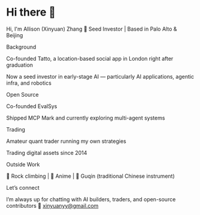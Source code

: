 # Hi there 👋

Hi, I'm Allison (Xinyuan) Zhang 👋
Seed Investor | Based in Palo Alto & Beijing

Background

Co-founded Tatto, a location-based social app in London right after graduation

Now a seed investor in early-stage AI — particularly AI applications, agentic infra, and robotics


Open Source

Co-founded EvalSys

Shipped MCP Mark and currently exploring multi-agent systems


Trading

Amateur quant trader running my own strategies

Trading digital assets since 2014


Outside Work

🧗 Rock climbing | 🎌 Anime | 🎵 Guqin (traditional Chinese instrument)


Let’s connect

I’m always up for chatting with AI builders, traders, and open-source contributors
📧 xinyuanyy@gmail.com
